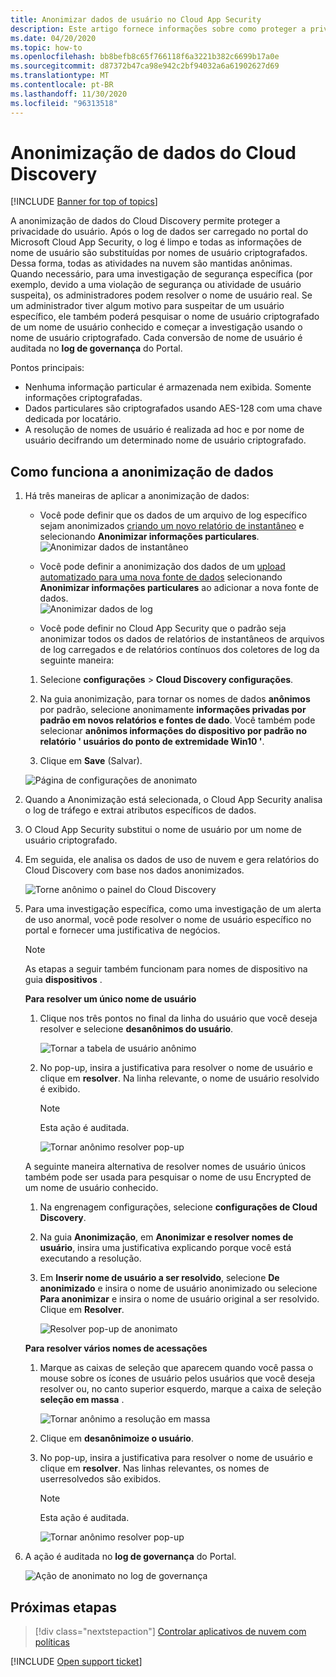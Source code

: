 ```yaml
---
title: Anonimizar dados de usuário no Cloud App Security
description: Este artigo fornece informações sobre como proteger a privacidade do usuário anonimizando os nomes de usuários nos dados do Cloud Discovery.
ms.date: 04/20/2020
ms.topic: how-to
ms.openlocfilehash: bb8befb8c65f766118f6a3221b382c6699b17a0e
ms.sourcegitcommit: d87372b47ca98e942c2bf94032a6a61902627d69
ms.translationtype: MT
ms.contentlocale: pt-BR
ms.lasthandoff: 11/30/2020
ms.locfileid: "96313518"
---
```

# <a name="cloud-discovery-data-anonymization"></a>Anonimização de dados do Cloud Discovery

[!INCLUDE [Banner for top of topics](includes/banner.md)]

A anonimização de dados do Cloud Discovery permite proteger a privacidade do usuário. Após o log de dados ser carregado no portal do Microsoft Cloud App Security, o log é limpo e todas as informações de nome de usuário são substituídas por nomes de usuário criptografados. Dessa forma, todas as atividades na nuvem são mantidas anônimas. Quando necessário, para uma investigação de segurança específica (por exemplo, devido a uma violação de segurança ou atividade de usuário suspeita), os administradores podem resolver o nome de usuário real. Se um administrador tiver algum motivo para suspeitar de um usuário específico, ele também poderá pesquisar o nome de usuário criptografado de um nome de usuário conhecido e começar a investigação usando o nome de usuário criptografado. Cada conversão de nome de usuário é auditada no **log de governança** do Portal.

Pontos principais:

- Nenhuma informação particular é armazenada nem exibida. Somente informações criptografadas.
- Dados particulares são criptografados usando AES-128 com uma chave dedicada por locatário.
- A resolução de nomes de usuário é realizada ad hoc e por nome de usuário decifrando um determinado nome de usuário criptografado.

## <a name="how-data-anonymization-works"></a>Como funciona a anonimização de dados

1. Há três maneiras de aplicar a anonimização de dados:

    - Você pode definir que os dados de um arquivo de log específico sejam anonimizados [criando um novo relatório de instantâneo](create-snapshot-cloud-discovery-reports.md) e selecionando **Anonimizar informações particulares**.  
    ![Anonimizar dados de instantâneo](media/anonymize-log.png)

    - Você pode definir a anonimização dos dados de um [upload automatizado para uma nova fonte de dados](configure-automatic-log-upload-for-continuous-reports.md) selecionando **Anonimizar informações particulares** ao adicionar a nova fonte de dados.  
    ![Anonimizar dados de log](media/anonymize-autolog.png)

    - Você pode definir no Cloud App Security que o padrão seja anonimizar todos os dados de relatórios de instantâneos de arquivos de log carregados e de relatórios contínuos dos coletores de log da seguinte maneira:

    1. Selecione **configurações**  >  **Cloud Discovery configurações**.

    2. Na guia anonimização, para tornar os nomes de dados **anônimos** por padrão, selecione anonimamente **informações privadas por padrão em novos relatórios e fontes de dado**. Você também pode selecionar **anônimos informações do dispositivo por padrão no relatório ' usuários do ponto de extremidade Win10 '**.
    3. Clique em **Save** (Salvar).

    ![Página de configurações de anonimato](media/anonymizer1.png)

2. Quando a Anonimização está selecionada, o Cloud App Security analisa o log de tráfego e extrai atributos específicos de dados.
3. O Cloud App Security substitui o nome de usuário por um nome de usuário criptografado.
4. Em seguida, ele analisa os dados de uso de nuvem e gera relatórios do Cloud Discovery com base nos dados anonimizados.

    ![Torne anônimo o painel do Cloud Discovery](media/anonymize-dashboard.png)

5. Para uma investigação específica, como uma investigação de um alerta de uso anormal, você pode resolver o nome de usuário específico no portal e fornecer uma justificativa de negócios.

    > [!NOTE]
    > As etapas a seguir também funcionam para nomes de dispositivo na guia **dispositivos** .

    **Para resolver um único nome de usuário**

    1. Clique nos três pontos no final da linha do usuário que você deseja resolver e selecione **desanônimos do usuário**.

        ![Tornar a tabela de usuário anônimo](media/anonymize-user-table.png)

    1. No pop-up, insira a justificativa para resolver o nome de usuário e clique em **resolver**. Na linha relevante, o nome de usuário resolvido é exibido.

        > [!NOTE]
        > Esta ação é auditada.

        ![Tornar anônimo resolver pop-up](media/anonymize-resolve-dialog.png)

    A seguinte maneira alternativa de resolver nomes de usuário únicos também pode ser usada para pesquisar o nome de usu Encrypted de um nome de usuário conhecido.

    1. Na engrenagem configurações, selecione **configurações de Cloud Discovery**.

    1. Na guia **Anonimização**, em **Anonimizar e resolver nomes de usuário**, insira uma justificativa explicando porque você está executando a resolução.
    1. Em **Inserir nome de usuário a ser resolvido**, selecione **De anonimizado** e insira o nome de usuário anonimizado ou selecione **Para anonimizar** e insira o nome de usuário original a ser resolvido. Clique em **Resolver**.

        ![Resolver pop-up de anonimato](media/anonymizer.png)

    **Para resolver vários nomes de acessações**

    1. Marque as caixas de seleção que aparecem quando você passa o mouse sobre os ícones de usuário pelos usuários que você deseja resolver ou, no canto superior esquerdo, marque a caixa de seleção **seleção em massa** .

        ![Tornar anônimo a resolução em massa](media/anonymize-bulk-resolve.png)

    1. Clique em **desanônimoize o usuário**.
    1. No pop-up, insira a justificativa para resolver o nome de usuário e clique em **resolver**. Nas linhas relevantes, os nomes de userresolvedos são exibidos.

        > [!NOTE]
        > Esta ação é auditada.

        ![Tornar anônimo resolver pop-up](media/anonymize-resolve-dialog.png)

6. A ação é auditada no **log de governança** do Portal.

    ![Ação de anonimato no log de governança](media/anonymize-gov-log.png)

## <a name="next-steps"></a>Próximas etapas

> [!div class="nextstepaction"]
> [Controlar aplicativos de nuvem com políticas](control-cloud-apps-with-policies.md)

[!INCLUDE [Open support ticket](includes/support.md)]
